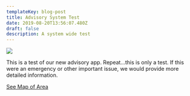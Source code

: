```yaml
---
templateKey: blog-post
title: Advisory System Test
date: 2019-08-20T13:56:07.480Z
draft: false
description: A system wide test
---
```

![](/img/testing1.png)

This is a test of our new advisory app. Repeat...this is only a test. If this were an emergency or other important issue, we would provide more detailed information.

[See Map of Area](/map/?layer=Advisory&feature=0)
